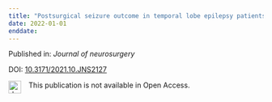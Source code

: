 ```yaml
---
title: "Postsurgical seizure outcome in temporal lobe epilepsy patients with normal or subtle[comma] nonspecific MRI findings."
date: 2022-01-01
enddate:
---
```


Published in: *Journal of neurosurgery*

DOI: [10.3171/2021.10.JNS2127](https://doi.org/10.3171/2021.10.JNS2127)

<img src="https://upload.wikimedia.org/wikipedia/commons/thumb/0/0e/Closed_Access_logo_transparent.svg/1200px-Closed_Access_logo_transparent.svg.png" alt="drawing" width="25" align="left"/> &nbsp;&nbsp;&nbsp;This publication is not available in Open Access.


